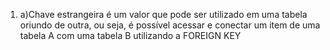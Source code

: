 1. a)Chave estrangeira é um valor que pode ser utilizado em uma tabela oriundo de outra, ou seja, é possível acessar e
conectar um item de uma tabela A com uma tabela B utilizando a FOREIGN KEY